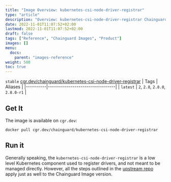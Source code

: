 ```yaml
---
title: "Image Overview: kubernetes-csi-node-driver-registrar"
type: "article"
description: "Overview: kubernetes-csi-node-driver-registrar Chainguard Images"
date: 2022-11-01T11:07:52+02:00
lastmod: 2022-11-01T11:07:52+02:00
draft: false
tags: ["Reference", "Chainguard Images", "Product"]
images: []
menu:
  docs:
    parent: "images-reference"
weight: 500
toc: true
---
```


`stable` [cgr.dev/chainguard/kubernetes-csi-node-driver-registrar](https://github.com/chainguard-images/images/tree/main/images/kubernetes-csi-node-driver-registrar)
| Tags     | Aliases                         |
|----------|---------------------------------|
| `latest` | `2`, `2.8`, `2.8.0`, `2.8.0-r1` |



## Get It

The image is available on `cgr.dev`:

```
docker pull cgr.dev/chainguard/kubernetes-csi-node-driver-registrar
```

## Run it

Generally speaking, the `kubernetes-csi-node-driver-registrar` is a low level Kubernetes component used to register drivers, and not meant to be managed directly. However, all the steps outlined in the [upstream repo](https://github.com/kubernetes-csi/node-driver-registrar) apply just as well to the Chainguard Image version.

